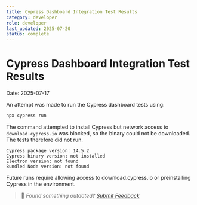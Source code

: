 ```yaml
---
title: Cypress Dashboard Integration Test Results
category: developer
role: developer
last_updated: 2025-07-20
status: complete
---
```

# Cypress Dashboard Integration Test Results

Date: 2025-07-17

An attempt was made to run the Cypress dashboard tests using:

```bash
npx cypress run
```

The command attempted to install Cypress but network access to `download.cypress.io` was blocked, so the binary could not be downloaded. The tests therefore did not run.

```
Cypress package version: 14.5.2
Cypress binary version: not installed
Electron version: not found
Bundled Node version: not found
```

Future runs require allowing access to download.cypress.io or preinstalling Cypress in the environment.

> 💬 *Found something outdated? [Submit Feedback](../feedback.md)*
